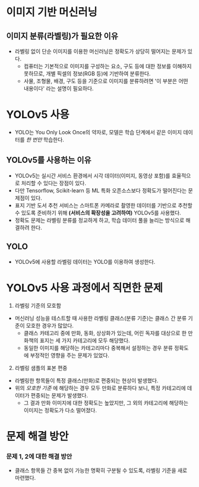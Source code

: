 # 이미지 기반 머신러닝

## 이미지 분류(라벨링)가 필요한 이유

- 라벨링 없이 단순 이미지를 이용한 머신러닝은 정확도가 상당히 떨어지는 문제가 있다.
  - 컴퓨터는 기본적으로 이미지를 구성하는 요소, 구도 등에 대한 정보를 이해하지 못하므로, 개별 픽셀의 정보(RGB 등)에 기반하여 분류한다.
  - 사물, 조형물, 배경, 구도 등을 기준으로 이미지를 분류하려면 '이 부분은 어떤 내용이다' 라는 설명이 필요하다.

# YOLOv5 사용

- YOLO는 You Only Look Once의 약자로, 모델은 학습 단계에서 같은 이미지 데이터를 _한 번만_ 학습한다.

## YOLOv5를 사용하는 이유

- YOLOv5는 실시간 서비스 환경에서 시각 데이터(이미지, 동영상 포함)를 효율적으로 처리할 수 있다는 장점이 있다.
- 다만 Tensorflow, Scikit-learn 등 ML 특화 오픈소스보다 정확도가 떨어진다는 문제점이 있다.
- 표지 기반 도서 추천 서비스는 스마트폰 카메라로 촬영한 데이터를 기반으로 추천할 수 있도록 준비하기 위해 **(서비스의 확장성을 고려하여)** YOLOv5를 사용했다.
- 정확도 문제는 라벨링 분류를 정교하게 하고, 학습 데이터 풀을 늘리는 방식으로 해결하려 한다.

## YOLO

- YOLOv5에 사용할 라벨링 데이터는 YOLO를 이용하여 생성한다.

# YOLOv5 사용 과정에서 직면한 문제

1. 라벨링 기준의 모호함

- 머신러닝 성능을 테스트할 때 사용한 라벨링 클래스(분류 기준)는 클래스 간 분류 기준이 모호한 경우가 많았다.
  - 클래스 카테고리 중에 만화, 동화, 상상화가 있는데, 어린 독자를 대상으로 한 만화책의 표지는 세 가지 카테고리에 모두 해당했다.
  - 동일한 이미지를 해당하는 카테고리마다 중복해서 설정하는 경우 분류 정확도에 부정적인 영향을 주는 문제가 있었다.

2. 라벨링 샘플의 표본 편중

- 라벨링한 항목들이 특정 클래스(만화)로 편중되는 현상이 발생했다.
- 위의 _모호한 기준_ 에 해당하는 경우 모두 만화로 분류하다 보니, 특정 카테고리에 데이터가 편중되는 문제가 발생했다.
  - 그 결과 만화 이미지에 대한 정확도는 높았지만, 그 외의 카테고리에 해당하는 이미지는 정확도가 다소 떨어졌다.

# 문제 해결 방안

### 문제 1, 2에 대한 해결 방안

- 클래스 항목들 간 중복 없이 가능한 명확히 구분될 수 있도록, 라벨링 기준을 새로 마련했다.
